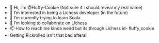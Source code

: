 - 👋 Hi, I’m @Fluffy-Cookie (Not sure if I should reveal my real name)
- 👀 I’m interested in being a Lichess developer (in the future)
- 🌱 I’m currently trying to learn Scala
- 💞️ I’m looking to collaborate on Lichess
- 📫 How to reach me kinda weird but its through Lichess id- fluffy_cookie
-    Getting Rickrolled isn't that bad afterall

<!---
Fluffy-Cookie/Fluffy-Cookie is a ✨ special ✨ repository because its `README.md` (this file) appears on your GitHub profile.
You can click the Preview link to take a look at your changes.
--->
